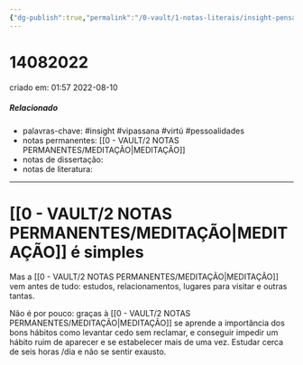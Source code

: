 ```yaml
---
{"dg-publish":true,"permalink":"/0-vault/1-notas-literais/insight-pensamento-e-meditacao/14082022/","tags":["insight","vipassana","virtú","pessoalidades"],"dgHomeLink":true,"dgShowLocalGraph":true,"dgShowFileTree":true,"dgEnableSearch":true,"noteIcon":""}
---
```


# 14082022
criado em: 01:57 2022-08-10

##### Relacionado
- palavras-chave: #insight #vipassana #virtú #pessoalidades 
- notas permanentes: [[0 - VAULT/2 NOTAS PERMANENTES/MEDITAÇÃO\|MEDITAÇÃO]]
- notas de dissertação:
- notas de literatura: 

---

# [[0 - VAULT/2 NOTAS PERMANENTES/MEDITAÇÃO\|MEDITAÇÃO]] é simples
Mas a [[0 - VAULT/2 NOTAS PERMANENTES/MEDITAÇÃO\|MEDITAÇÃO]] vem antes de tudo: estudos, relacionamentos, lugares para visitar e outras tantas. 

Não é por pouco: graças à [[0 - VAULT/2 NOTAS PERMANENTES/MEDITAÇÃO\|MEDITAÇÃO]] se aprende a importância dos bons hábitos como levantar cedo sem reclamar, e conseguir impedir um hábito ruim de aparecer e se estabelecer mais de uma vez. Estudar cerca de seis horas /dia e não se sentir exausto.

